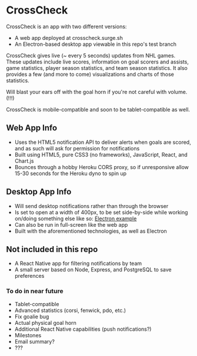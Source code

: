 # CrossCheck

CrossCheck is an app with two different versions:
  * A web app deployed at crosscheck.surge.sh
  * An Electron-based desktop app viewable in this repo's test branch

CrossCheck gives live (~ every 5 seconds) updates from NHL games. These updates include live scores, information on goal scorers and assists, game statistics, player season statistics, and team season statistics. 
It also provides a few (and more to come) visualizations and charts of those statistics.

Will blast your ears off with the goal horn if you're not careful with volume. (!!!)

CrossCheck is mobile-compatible and soon to be tablet-compatible as well.

## Web App Info
* Uses the HTML5 notification API to deliver alerts when goals are scored, and as such will ask for permission for notifications
* Built using HTML5, pure CSS3 (no frameworks), JavaScript, React, and Chart.js
* Bounces through a hobby Heroku CORS proxy, so if unresponsive allow 15-30 seconds for the Heroku dyno to spin up

## Desktop App Info
* Will send desktop notifications rather than through the browser
* Is set to open at a width of 400px, to be set side-by-side while working on/doing something else like so:
[Electron example](http://github.com/wroth08/puck/blob/electronexample.png)
* Can also be run in full-screen like the web app
* Built with the aforementioned technologies, as well as Electron

## Not included in this repo
* A React Native app for filtering notifications by team
* A small server based on Node, Express, and PostgreSQL to save preferences

### To do in near future
* Tablet-compatible
* Advanced statistics (corsi, fenwick, pdo, etc.)
* Fix goalie bug
* Actual physical goal horn
* Additional React Native capabilities (push notifications?)
* Milestones
* Email summary?
* ???

